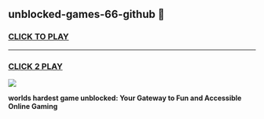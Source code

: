 
## unblocked-games-66-github 👋
<h3>
<a href="https://premium.freeplayer.one?title=unblocked-games-66-github&ref=14F">CLICK TO PLAY</a></h3>
<hr>

<h3>
<a href="https://premium.freeplayer.one?title=unblocked-games-66-github&ref=14F">CLICK 2 PLAY</a>
  
</h3>

<a href="https://premium.freeplayer.one?title=unblocked-games-66-github&ref=12F/"><img src="https://clearcache.store/games.png"></a>


**worlds hardest game unblocked: Your Gateway to Fun and Accessible Online Gaming**
